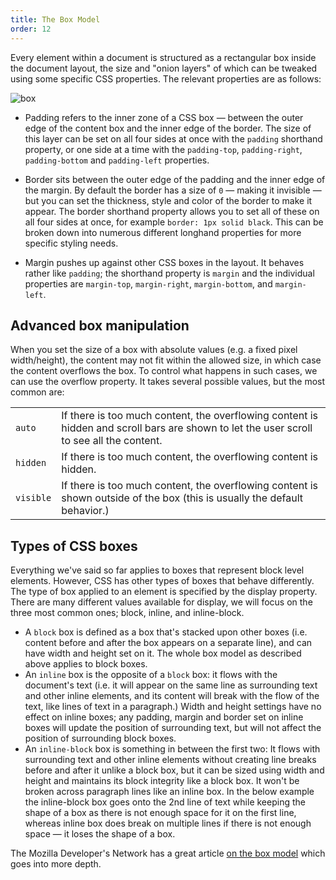 ```yaml
---
title: The Box Model
order: 12
---
```


Every element within a document is structured as a rectangular box inside the
document layout, the size and "onion layers" of which can be tweaked using some
specific CSS properties. The relevant properties are as follows:

![box](https://mdn.mozillademos.org/files/13647/box-model-standard-small.png)

- Padding refers to the inner zone of a CSS box — between the outer edge of the
  content box and the inner edge of the border. The size of this layer can be
  set on all four sides at once with the `padding` shorthand property, or one
  side at a time with the `padding-top`, `padding-right`, `padding-bottom` and
  `padding-left` properties.

- Border sits between the outer edge of the padding and the inner edge of the
  margin. By default the border has a size of `0` — making it invisible — but
  you can set the thickness, style and color of the border to make it appear.
  The border shorthand property allows you to set all of these on all four sides
  at once, for example `border: 1px solid black`. This can be broken down into
  numerous different longhand properties for more specific styling needs.

- Margin pushes up against other CSS boxes in the layout. It behaves rather like
  `padding`; the shorthand property is `margin` and the individual properties
  are `margin-top`, `margin-right`, `margin-bottom`, and `margin-left`.

## Advanced box manipulation

When you set the size of a box with absolute values (e.g. a fixed pixel
width/height), the content may not fit within the allowed size, in which case
the content overflows the box. To control what happens in such cases, we can use
the overflow property. It takes several possible values, but the most common
are:

|           |                                                                                                                                          |
| --------- | ---------------------------------------------------------------------------------------------------------------------------------------- |
| `auto`    | If there is too much content, the overflowing content is hidden and scroll bars are shown to let the user scroll to see all the content. |
| `hidden`  | If there is too much content, the overflowing content is hidden.                                                                         |
| `visible` | If there is too much content, the overflowing content is shown outside of the box (this is usually the default behavior.)                |

## Types of CSS boxes

Everything we've said so far applies to boxes that represent block level
elements. However, CSS has other types of boxes that behave differently. The
type of box applied to an element is specified by the display property. There
are many different values available for display, we will focus on the three most
common ones; block, inline, and inline-block.

- A `block` box is defined as a box that's stacked upon other boxes (i.e.
  content before and after the box appears on a separate line), and can have
  width and height set on it. The whole box model as described above applies to
  block boxes.
- An `inline` box is the opposite of a `block` box: it flows with the document's
  text (i.e. it will appear on the same line as surrounding text and other
  inline elements, and its content will break with the flow of the text, like
  lines of text in a paragraph.) Width and height settings have no effect on
  inline boxes; any padding, margin and border set on inline boxes will update
  the position of surrounding text, but will not affect the position of
  surrounding block boxes.
- An `inline-block` box is something in between the first two: It flows with
  surrounding text and other inline elements without creating line breaks before
  and after it unlike a block box, but it can be sized using width and height
  and maintains its block integrity like a block box. It won't be broken across
  paragraph lines like an inline box. In the below example the inline-block box
  goes onto the 2nd line of text while keeping the shape of a box as there is
  not enough space for it on the first line, whereas inline box does break on
  multiple lines if there is not enough space — it loses the shape of a box.

The Mozilla Developer's Network has a great article
[on the box model](https://developer.mozilla.org/en-US/docs/Learn/CSS/Building_blocks/The_box_model)
which goes into more depth.
